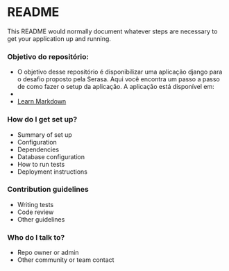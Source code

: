 # README #

This README would normally document whatever steps are necessary to get your application up and running.

### Objetivo do repositório: ###

* O objetivo desse repositório é disponibilizar uma aplicação django para o desafio proposto pela Serasa. Aqui você encontra um passo a passo de como 
fazer o setup da aplicação. A aplicação está disponível em:
* 
* [Learn Markdown](https://bitbucket.org/tutorials/markdowndemo)

### How do I get set up? ###

* Summary of set up
* Configuration
* Dependencies
* Database configuration
* How to run tests
* Deployment instructions

### Contribution guidelines ###

* Writing tests
* Code review
* Other guidelines

### Who do I talk to? ###

* Repo owner or admin
* Other community or team contact